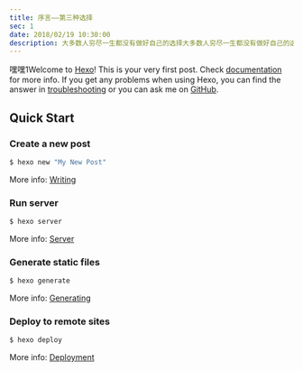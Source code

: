 ```yaml
---
title: 序言——第三种选择
sec: 1
date: 2018/02/19 10:30:00
description: 大多数人穷尽一生都没有做好自己的选择大多数人穷尽一生都没有做好自己的选择大多数人穷尽一生都没有做好自己的选择大多数人穷尽一生都没有做好自己的选择大多数人穷尽一生都没有做好自己的选择
---
```

<!-- toc -->
嘿嘿1Welcome to [Hexo](https://hexo.io/)! This is your very first post. Check [documentation](https://hexo.io/docs/) for more info. If you get any problems when using Hexo, you can find the answer in [troubleshooting](https://hexo.io/docs/troubleshooting.html) or you can ask me on [GitHub](https://github.com/hexojs/hexo/issues).

## Quick Start

### Create a new post

``` bash
$ hexo new "My New Post"
```

More info: [Writing](https://hexo.io/docs/writing.html)

### Run server

``` bash
$ hexo server
```

More info: [Server](https://hexo.io/docs/server.html)

### Generate static files

``` bash
$ hexo generate
```

More info: [Generating](https://hexo.io/docs/generating.html)

### Deploy to remote sites

``` bash
$ hexo deploy
```

More info: [Deployment](https://hexo.io/docs/deployment.html)
